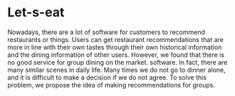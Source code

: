 # Let-s-eat
Nowadays, there are a lot of software for customers to recommend restaurants or things. Users can get restaurant recommendations that are more in line with their own tastes through their own historical information and the dining information of other users. However, we found that there is no good service for group dining on the market. software. In fact, there are many similar scenes in daily life. Many times we do not go to dinner alone, and it is difficult to make a decision if we do not agree. To solve this problem, we propose the idea of making recommendations for groups.
